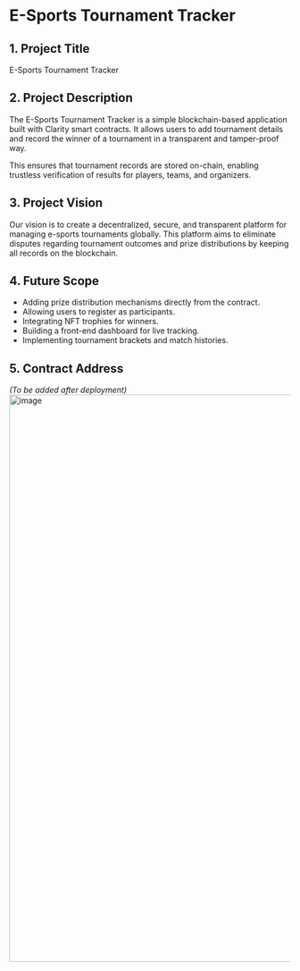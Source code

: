 # E-Sports Tournament Tracker

## 1. Project Title
E-Sports Tournament Tracker

## 2. Project Description
The E-Sports Tournament Tracker is a simple blockchain-based application built with Clarity smart contracts. It allows users to add tournament details and record the winner of a tournament in a transparent and tamper-proof way.

This ensures that tournament records are stored on-chain, enabling trustless verification of results for players, teams, and organizers.

## 3. Project Vision
Our vision is to create a decentralized, secure, and transparent platform for managing e-sports tournaments globally. This platform aims to eliminate disputes regarding tournament outcomes and prize distributions by keeping all records on the blockchain.

## 4. Future Scope
- Adding prize distribution mechanisms directly from the contract.
- Allowing users to register as participants.
- Integrating NFT trophies for winners.
- Building a front-end dashboard for live tracking.
- Implementing tournament brackets and match histories.

## 5. Contract Address
*(To be added after deployment)*
<img width="1919" height="1016" alt="image" src="https://github.com/user-attachments/assets/4c284dc2-1ab2-43a0-9c23-951d809d48ae" />

